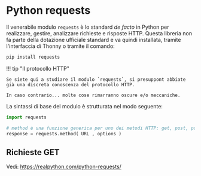 # Python requests

Il venerabile modulo `requests` è lo standard *de facto* in Python per realizzare, gestire, analizzare richieste e risposte HTTP.
Questa libreria non fa parte della dotazione ufficiale standard e va quindi installata, tramite l'interfaccia di Thonny o tramite il
comando:

``` sh
pip install requests
```

!!! tip "Il protocollo HTTP"

    Se siete qui a studiare il modulo `requests`, si presuppont abbiate
    già una discreta conoscenza del protocollo HTTP.
    
    In caso contrario... molte cose rimarranno oscure e/o meccaniche.
    

La sintassi di base del modulo è strutturata nel modo seguente:

``` python
import requests

# method è una funzione generica per uno dei metodi HTTP: get, post, put, head ... etc...
response = requests.method( URL , options )
```

## Richieste GET

Vedi: https://realpython.com/python-requests/

<br>
<br>
<br>

